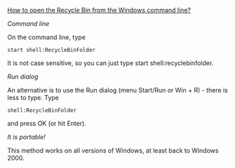 ﻿[How to open the Recycle Bin from the Windows command line?](http://superuser.com/questions/395015/how-to-open-the-recycle-bin-from-the-windows-command-line)

*Command line*

On the command line, type

```
start shell:RecycleBinFolder
```

It is not case sensitive, so you can just type start shell:recyclebinfolder.

*Run dialog*

An alternative is to use the Run dialog (menu Start/Run or Win + R) - there is less to type. Type

```
shell:RecycleBinFolder
```

and press OK (or hit Enter). 

*It is portable!*

This method works on all versions of Windows, at least back to Windows 2000.
